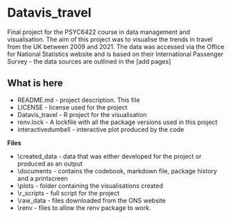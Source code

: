 # Datavis_travel
Final project for the PSYC6422 course in data management and visualisation.
The aim of this project was to visualise the trends in travel from the UK between 2009 and 2021. 
The data was accessed via the Office for National Statistics website and is based on their International Passenger Survey - the data sources are outlined in the [add pages] 

## What is here
* README.md - project description. This file
* LICENSE - license used for the project
* Datavis_travel - R project for the visualisation 
* renv.lock - A lockfile with all the package versions used in this project
* interactivedumbell - interactive plot produced by the code 

**Files**
* \created_data - data that was either developed for the project or produced as an output
* \documents - contains the codebook, markdown file, package history and a printscreen
* \plots - folder containing the visualisations created
* \r_scripts - full script for the project
* \raw_data - files downloaded from the ONS website
* \renv - files to allow the renv package to work. 
